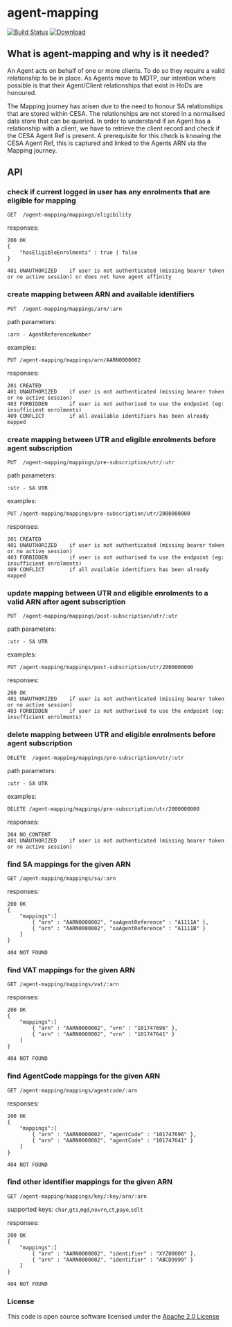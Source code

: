 # agent-mapping

[![Build Status](https://travis-ci.org/hmrc/agent-mapping.svg)](https://travis-ci.org/hmrc/agent-mapping) [ ![Download](https://api.bintray.com/packages/hmrc/releases/agent-mapping/images/download.svg) ](https://bintray.com/hmrc/releases/agent-mapping/_latestVersion)


## What is agent-mapping and why is it needed?

An Agent acts on behalf of one or more clients. To do so they require a valid relationship to be in place. 
As Agents move to MDTP, our intention where possible is that their Agent/Client relationships that exist in HoDs are honoured. 

The Mapping journey has arisen due to the need to honour SA relationships that are stored within CESA. 
The relationships are not stored in a normalised data store that can be queried. In order to understand if an Agent has a relationship with a client,
we have to retrieve the client record and check if the CESA Agent Ref is present. 
A prerequisite for this check is knowing the CESA Agent Ref, this is captured and linked to the Agents ARN via the Mapping journey.

## API

### check if current logged in user has any enrolments that are eligible for mapping
    GET  /agent-mapping/mappings/eligibility

responses:

    200 OK
    {
        "hasEligibleEnrolments" : true | false
    }

    401 UNAUTHORIZED    if user is not authenticated (missing bearer token or no active session) or does not have agent affinity

### create mapping between ARN and available identifiers

    PUT  /agent-mapping/mappings/arn/:arn
   
path parameters:   
    
    :arn - AgentReferenceNumber
                   
examples:
    
    PUT /agent-mapping/mappings/arn/AARN0000002
    
responses:

    201 CREATED
    401 UNAUTHORIZED    if user is not authenticated (missing bearer token or no active session)
    403 FORBIDDEN       if user is not authorised to use the endpoint (eg: insufficient enrolments)
    409 CONFLICT        if all available identifiers has been already mapped
    
### create mapping between UTR and eligible enrolments before agent subscription

    PUT  /agent-mapping/mappings/pre-subscription/utr/:utr
   
path parameters:   
    
    :utr - SA UTR
                   
examples:
    
    PUT /agent-mapping/mappings/pre-subscription/utr/2000000000
    
responses:

    201 CREATED
    401 UNAUTHORIZED    if user is not authenticated (missing bearer token or no active session)
    403 FORBIDDEN       if user is not authorised to use the endpoint (eg: insufficient enrolments)
    409 CONFLICT        if all available identifiers has been already mapped    
                   
### update mapping between UTR and eligible enrolments to a valid ARN after agent subscription

    PUT  /agent-mapping/mappings/post-subscription/utr/:utr
   
path parameters:   
    
    :utr - SA UTR
                   
examples:
    
    PUT /agent-mapping/mappings/post-subscription/utr/2000000000
    
responses:

    200 OK
    401 UNAUTHORIZED    if user is not authenticated (missing bearer token or no active session)
    403 FORBIDDEN       if user is not authorised to use the endpoint (eg: insufficient enrolments)

### delete mapping between UTR and eligible enrolments before agent subscription
    
    DELETE  /agent-mapping/mappings/pre-subscription/utr/:utr
    
path parameters:   
    
    :utr - SA UTR
                   
examples:
    
    DELETE /agent-mapping/mappings/pre-subscription/utr/2000000000
    
responses:

    204 NO_CONTENT
    401 UNAUTHORIZED    if user is not authenticated (missing bearer token or no active session)    
                       
### find SA mappings for the given ARN

    GET /agent-mapping/mappings/sa/:arn
    
responses:

    200 OK 
    {
        "mappings":[
            { "arn" : "AARN0000002", "saAgentReference" : "A1111A" },
            { "arn" : "AARN0000002", "saAgentReference" : "A1111B" }
        ]
    }
    
    404 NOT FOUND
    
### find VAT mappings for the given ARN

    GET /agent-mapping/mappings/vat/:arn   
    
responses:

    200 OK 
    {
        "mappings":[
            { "arn" : "AARN0000002", "vrn" : "101747696" },
            { "arn" : "AARN0000002", "vrn" : "101747641" }
        ]
    } 
    
    404 NOT FOUND
    
### find AgentCode mappings for the given ARN

    GET /agent-mapping/mappings/agentcode/:arn   
    
responses:

    200 OK 
    {
        "mappings":[
            { "arn" : "AARN0000002", "agentCode" : "101747696" },
            { "arn" : "AARN0000002", "agentCode" : "101747641" }
        ]
    } 
    
    404 NOT FOUND


### find other identifier mappings for the given ARN

    GET /agent-mapping/mappings/key/:key/arn/:arn  
    
supported keys: `char`,`gts`,`mgd`,`novrn`,`ct`,`paye`,`sdlt`
    
responses:

    200 OK 
    {
        "mappings":[
            { "arn" : "AARN0000002", "identifier" : "XYZ00000" },
            { "arn" : "AARN0000002", "identifier" : "ABCD9999" }
        ]
    } 
    
    404 NOT FOUND 
    

### License

This code is open source software licensed under the [Apache 2.0 License]("http://www.apache.org/licenses/LICENSE-2.0.html")
